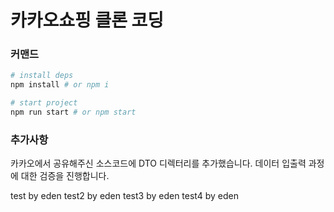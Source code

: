 # 카카오쇼핑 클론 코딩

### 커맨드
```bash
# install deps
npm install # or npm i

# start project
npm run start # or npm start
```

### 추가사항
카카오에서 공유해주신 소스코드에 DTO 디렉터리를 추가했습니다. 데이터 입출력 과정에 대한 검증을 진행합니다.

test by eden
test2 by eden
test3 by eden
test4 by eden